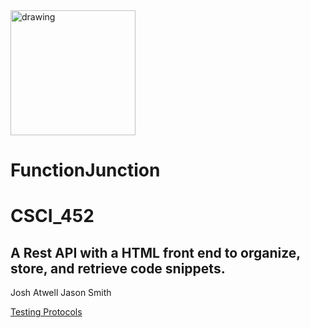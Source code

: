 <img src="public/img/fj.ico" alt="drawing" width="200"/>


# FunctionJunction
# CSCI_452

## A Rest API with a HTML front end to organize, store, and retrieve code snippets.

Josh Atwell
Jason Smith

<a target="_blank" href="https://docs.google.com/document/d/1Vd3x5xG7jgRfpA0DAlzgJA-ebW45hWaqfYVIdBm2gY8/edit?usp=sharing" >Testing Protocols</a>
